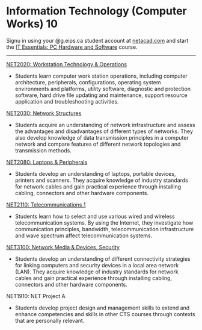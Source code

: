 # Information Technology (Computer Works) 10

Signu in using your @g.eips.ca student account at [netacad.com](https://www.netacad.com/portal/course/2299979) and start the [IT Essentials: PC Hardware and Software](https://www.netacad.com/portal/course/2299979) course.

---

[NET2020: Workstation Technology & Operations](NET2020.md)

* Students learn computer work station operations, including computer architecture, peripherals, configurations, operating system environments and platforms, utility software, diagnostic and protection software, hard drive file updating and maintenance, support resource application and troubleshooting activities.

[NET2030: Network Structures](NET2030.md)

* Students acquire an understanding of network infrastructure and assess the advantages and disadvantages of different types of networks. They also develop knowledge of data transmission principles in a computer network and compare features of different network topologies and transmission methods.

[NET2080: Laptops & Peripherals](NET2080.md)

* Students develop an understanding of laptops, portable devices, printers and scanners. They acquire knowledge of industry standards for network cables and gain practical experience through installing cabling, connectors and other hardware components.

[NET2110: Telecommunications 1](NET2110.md)

* Students learn how to select and use various wired and wireless telecommunication systems. By using the Internet, they investigate how communication principles, bandwidth, telecommunication infrastructure and wave spectrum affect telecommunication systems.

[NET3100: Network Media & Devices, Security](NET3100.md)

* Students develop an understanding of different connectivity strategies for linking computers and security devices in a local area network (LAN). They acquire knowledge of industry standards for network cables and gain practical experience through installing cabling, connectors and other hardware components.

NET1910: NET Project A

* Students develop project design and management skills to extend and enhance competencies and skills in other CTS courses through contexts that are personally relevant.
